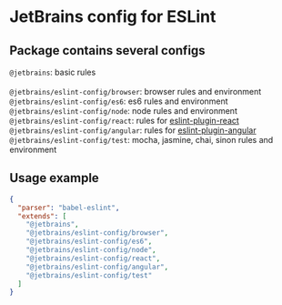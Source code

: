 # JetBrains config for ESLint

## Package contains several configs

`@jetbrains`: basic rules<br />  
`@jetbrains/eslint-config/browser`: browser rules and environment<br />
`@jetbrains/eslint-config/es6`: es6 rules and environment<br /> 
`@jetbrains/eslint-config/node`: node rules and environment<br />
`@jetbrains/eslint-config/react`: rules for [eslint-plugin-react](https://github.com/yannickcr/eslint-plugin-react)<br /> 
`@jetbrains/eslint-config/angular`:  rules for [eslint-plugin-angular](https://github.com/Gillespie59/eslint-plugin-angular)<br /> 
`@jetbrains/eslint-config/test`: mocha, jasmine, chai, sinon rules and environment<br /> 

## Usage example

```json
{
  "parser": "babel-eslint",
  "extends": [
    "@jetbrains",
    "@jetbrains/eslint-config/browser",
    "@jetbrains/eslint-config/es6",
    "@jetbrains/eslint-config/node",
    "@jetbrains/eslint-config/react",
    "@jetbrains/eslint-config/angular",
    "@jetbrains/eslint-config/test"
  ]
}
```
